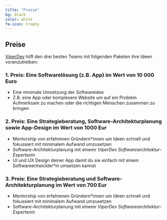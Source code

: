```yaml
---
title: "Preise"
bg: black
color: white
fa-icon: trophy
---
```


## Preise

[ViperDev](https://viperdev.io/) hilft den drei besten Teams mit folgenden Paketen ihre Ideen voranzutreiben:

### 1. Preis: Eine Softwarelösung (z.B. App) im Wert von 10 000 Euro

- Eine minimale Umsetzung der Softwareidee
- Z.B. eine App oder komplexere Website um auf ein Problem Aufmerksam zu machen oder die richtigen Menschen zusammen zu bringen

### 2. Preis: Eine Strategieberatung, Software-Architekturplanung sowie App-Design im Wert von 1000 Eur

- Mentorship von erfahrenen Gründern*innen um Ideen schnell und fokussiert mit minimalem Aufwand umzusetzen
- Software-Architekturplanung mit einem*r ViperDev Softwarearchitektur-Experten*in
- UI und UX Design deiner App damit du sie einfach mit einem Softwareentwickler*in umsetzen kannst

### 3. Preis: Eine Strategieberatung und Software-Architekturplanung im Wert von 700 Eur

- Mentorship von erfahrenen Gründern*innen um Ideen schnell und fokussiert mit minimalem Aufwand umzusetzen
- Software-Architekturplanung mit einem*r ViperDev Softwarearchitektur-Experten*in
